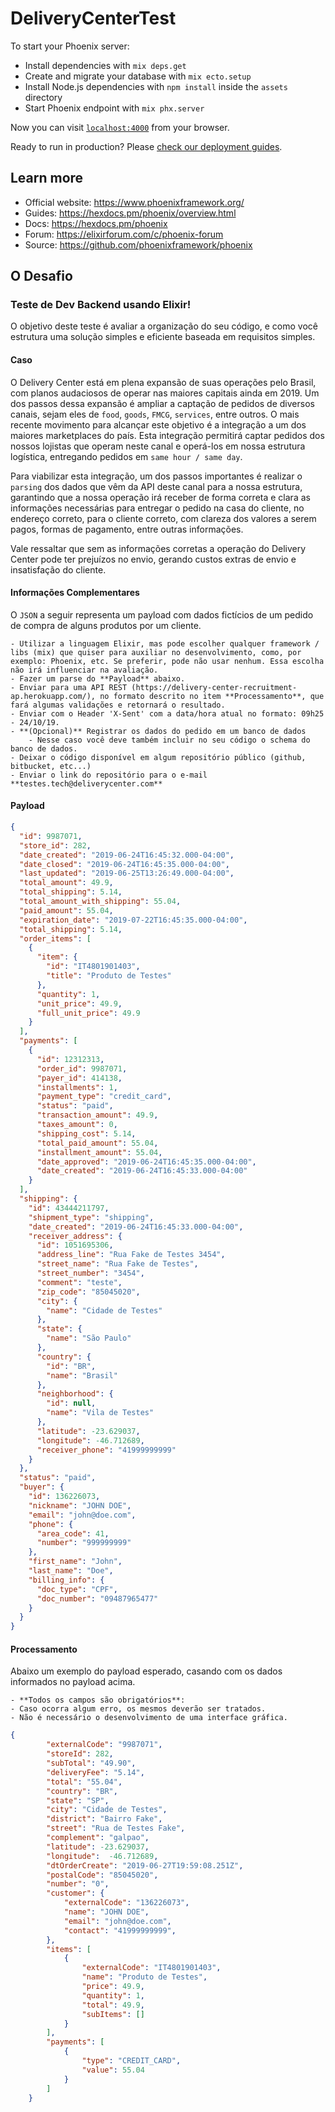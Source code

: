 # DeliveryCenterTest

To start your Phoenix server:

  * Install dependencies with `mix deps.get`
  * Create and migrate your database with `mix ecto.setup`
  * Install Node.js dependencies with `npm install` inside the `assets` directory
  * Start Phoenix endpoint with `mix phx.server`

Now you can visit [`localhost:4000`](http://localhost:4000) from your browser.

Ready to run in production? Please [check our deployment guides](https://hexdocs.pm/phoenix/deployment.html).

## Learn more

  * Official website: https://www.phoenixframework.org/
  * Guides: https://hexdocs.pm/phoenix/overview.html
  * Docs: https://hexdocs.pm/phoenix
  * Forum: https://elixirforum.com/c/phoenix-forum
  * Source: https://github.com/phoenixframework/phoenix

## O Desafio

### Teste de Dev Backend usando Elixir!

  O objetivo deste teste é avaliar a organização do seu código, e como você estrutura uma solução simples e eficiente baseada em requisitos simples.

  #### Caso

  O Delivery Center está em plena expansão de suas operações pelo Brasil, com planos audaciosos de operar nas maiores capitais ainda em 2019.
  Um dos passos dessa expansão é ampliar a captação de pedidos de diversos canais, sejam eles de `food`, `goods`, `FMCG`, `services`, entre outros.
  O mais recente movimento para alcançar este objetivo é a integração a um dos maiores marketplaces do país. Esta integração permitirá captar pedidos dos nossos lojistas que operam neste canal
  e operá-los em nossa estrutura logística, entregando pedidos em `same hour / same day`.

  Para viabilizar esta integração, um dos passos importantes é realizar o `parsing` dos dados que vêm da API deste canal para a nossa estrutura, garantindo que
  a nossa operação irá receber de forma correta e clara as informações necessárias para entregar o pedido na casa do cliente, no endereço correto, para o cliente correto,
  com clareza dos valores a serem pagos, formas de pagamento, entre outras informações.

  Vale ressaltar que sem as informações corretas a operação do Delivery Center pode ter prejuízos no envio, gerando custos extras de envio e insatisfação do cliente.

  #### Informações Complementares

  O `JSON` a seguir representa um payload com dados fictícios de um pedido de compra de alguns produtos por um cliente.

    - Utilizar a linguagem Elixir, mas pode escolher qualquer framework / libs (mix) que quiser para auxiliar no desenvolvimento, como, por exemplo: Phoenix, etc. Se preferir, pode não usar nenhum. Essa escolha não irá influenciar na avaliação.
    - Fazer um parse do **Payload** abaixo.
    - Enviar para uma API REST (https://delivery-center-recruitment-ap.herokuapp.com/), no formato descrito no item **Processamento**, que fará algumas validações e retornará o resultado.
    - Enviar com o Header 'X-Sent' com a data/hora atual no formato: 09h25 - 24/10/19.
    - **(Opcional)** Registrar os dados do pedido em um banco de dados
        - Nesse caso você deve também incluir no seu código o schema do banco de dados.
    - Deixar o código disponível em algum repositório público (github,  bitbucket, etc...)
    - Enviar o link do repositório para o e-mail **testes.tech@deliverycenter.com**

  #### Payload


  ```json
  {
    "id": 9987071,
    "store_id": 282,
    "date_created": "2019-06-24T16:45:32.000-04:00",
    "date_closed": "2019-06-24T16:45:35.000-04:00",
    "last_updated": "2019-06-25T13:26:49.000-04:00",
    "total_amount": 49.9,
    "total_shipping": 5.14,
    "total_amount_with_shipping": 55.04,
    "paid_amount": 55.04,
    "expiration_date": "2019-07-22T16:45:35.000-04:00",
    "total_shipping": 5.14,
    "order_items": [
      {
        "item": {
          "id": "IT4801901403",
          "title": "Produto de Testes"
        },
        "quantity": 1,
        "unit_price": 49.9,
        "full_unit_price": 49.9
      }
    ],
    "payments": [
      {
        "id": 12312313,
        "order_id": 9987071,
        "payer_id": 414138,
        "installments": 1,
        "payment_type": "credit_card",
        "status": "paid",
        "transaction_amount": 49.9,
        "taxes_amount": 0,
        "shipping_cost": 5.14,
        "total_paid_amount": 55.04,
        "installment_amount": 55.04,
        "date_approved": "2019-06-24T16:45:35.000-04:00",
        "date_created": "2019-06-24T16:45:33.000-04:00"
      }
    ],
    "shipping": {
      "id": 43444211797,
      "shipment_type": "shipping",
      "date_created": "2019-06-24T16:45:33.000-04:00",
      "receiver_address": {
        "id": 1051695306,
        "address_line": "Rua Fake de Testes 3454",
        "street_name": "Rua Fake de Testes",
        "street_number": "3454",
        "comment": "teste",
        "zip_code": "85045020",
        "city": {
          "name": "Cidade de Testes"
        },
        "state": {
          "name": "São Paulo"
        },
        "country": {
          "id": "BR",
          "name": "Brasil"
        },
        "neighborhood": {
          "id": null,
          "name": "Vila de Testes"
        },
        "latitude": -23.629037,
        "longitude": -46.712689,
        "receiver_phone": "41999999999"
      }
    },
    "status": "paid",
    "buyer": {
      "id": 136226073,
      "nickname": "JOHN DOE",
      "email": "john@doe.com",
      "phone": {
        "area_code": 41,
        "number": "999999999"
      },
      "first_name": "John",
      "last_name": "Doe",
      "billing_info": {
        "doc_type": "CPF",
        "doc_number": "09487965477"
      }
    }
  }
  ```

  #### Processamento

  Abaixo um exemplo do payload esperado, casando com os dados informados no payload acima.

    - **Todos os campos são obrigatórios**:
    - Caso ocorra algum erro, os mesmos deverão ser tratados.
    - Não é necessário o desenvolvimento de uma interface gráfica.

  ```JSON
  {
          "externalCode": "9987071",
          "storeId": 282,
          "subTotal": "49.90",
          "deliveryFee": "5.14",
          "total": "55.04",
          "country": "BR",
          "state": "SP",
          "city": "Cidade de Testes",
          "district": "Bairro Fake",
          "street": "Rua de Testes Fake",
          "complement": "galpao",
          "latitude": -23.629037,
          "longitude":  -46.712689,
          "dtOrderCreate": "2019-06-27T19:59:08.251Z",
          "postalCode": "85045020",
          "number": "0",
          "customer": {
              "externalCode": "136226073",
              "name": "JOHN DOE",
              "email": "john@doe.com",
              "contact": "41999999999",
          },
          "items": [
              {
                  "externalCode": "IT4801901403",
                  "name": "Produto de Testes",
                  "price": 49.9,
                  "quantity": 1,
                  "total": 49.9,
                  "subItems": []
              }
          ],
          "payments": [
              {
                  "type": "CREDIT_CARD",
                  "value": 55.04
              }
          ]
      }
  ```
